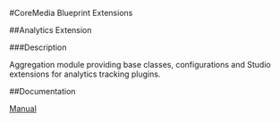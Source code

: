 #CoreMedia Blueprint Extensions

##Analytics Extension

###Description

Aggregation module providing base classes, configurations and Studio extensions for analytics tracking plugins.

##Documentation

[Manual](https://documentation.coremedia.com/cm8/current/manuals/analytics-connectors-en/webhelp/content/ch02.html)
